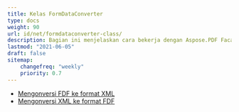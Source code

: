```yaml
---
title: Kelas FormDataConverter
type: docs
weight: 90
url: id/net/formdataconverter-class/
description: Bagian ini menjelaskan cara bekerja dengan Aspose.PDF Facades menggunakan Kelas FormDataConverter.
lastmod: "2021-06-05"
draft: false
sitemap:
    changefreq: "weekly"
    priority: 0.7
---
```


- [Mengonversi FDF ke format XML](/pdf/net/converting-an-fdf-to-xml-format/)
- [Mengonversi XML ke format FDF](/pdf/net/converting-an-xml-to-fdf-format/)
